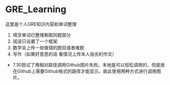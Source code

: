 # GRE_Learning
这里是个人GRE知识内容和单词整理

1. 填空单词已整理剩取同题部分
2. 阅读只设置了一个框架 
3. 数学会上传一些做错的题目或者难题
4. 写作（如果好意思的话 看情况上传本人拙劣的作文）

- 7.30尝试了用相对路径调用GIthub图片失败。本地是可以轻松调用的，但是放在Github上需要Github格式的路径才能显示。故此使用两种方式进行调用图片。